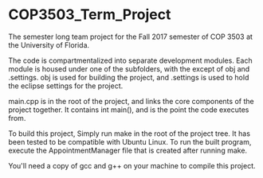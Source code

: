 # COP3503_Term_Project
The semester long team project for the Fall 2017 semester of COP 3503 at the University of Florida.

The code is compartmentalized into separate development modules. Each module is housed under one of the subfolders, with the except of obj and .settings. obj is used for building the project, and .settings is used to hold the eclipse settings for the project.

main.cpp is in the root of the project, and links the core components of the project together. It contains int main(), and is the point the code executes from.

To build this project, Simply run make in the root of the project tree. It has been tested to be compatible with Ubuntu Linux.
To run the built program, execute the AppointmentManager file that is created after running make.

You'll need a copy of gcc and g++ on your machine to compile this project.

